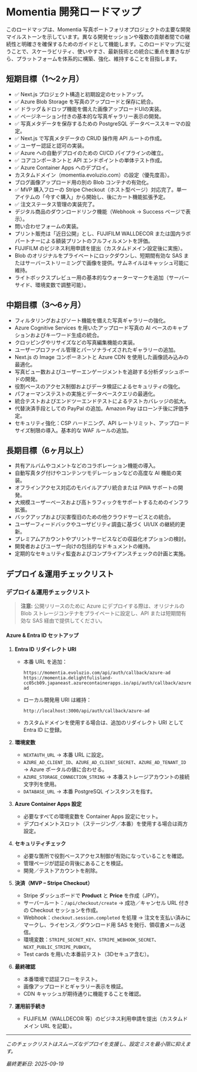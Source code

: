 # Momentia 開発ロードマップ

このロードマップは、Momentia 写真ポートフォリオプロジェクトの主要な開発マイルストーンを示しています。異なる開発セッションや複数の貢献者間での継続性と明確さを確保するためのガイドとして機能します。このロードマップに従うことで、スケーラビリティ、使いやすさ、最新技術との統合に重点を置きながら、プラットフォームを体系的に構築、強化、維持することを目指します。

## 短期目標（1～2ヶ月）

- ✅ Next.js プロジェクト構造と初期設定のセットアップ。
- ✅ Azure Blob Storage を写真のアップロードと保存に統合。
- ✅ ドラッグ＆ドロップ機能を備えた画像アップロードUIの実装。
- ✅ ページネーション付きの基本的な写真ギャラリー表示の開発。
- ✅ 写真メタデータを保存するための PostgreSQL データベーススキーマの設定。
- ✅ Next.js で写真メタデータの CRUD 操作用 API ルートの作成。
- ✅ ユーザー認証と認可の実装。
- ✅ Azure への自動デプロイのための CI/CD パイプラインの確立。
- ✅ コアコンポーネントと API エンドポイントの単体テスト作成。
- ✅ Azure Container Apps へのデプロイ。
- カスタムドメイン（momentia.evoluzio.com）の設定（優先度高）。
- ブログ画像アップロード用の別の Blob コンテナの有効化。
- ✅ MVP 購入フローの Stripe Checkout（ホスト型ページ）対応完了。単一アイテムの「今すぐ購入」から開始し、後にカート機能拡張予定。
- ✅ 注文ステータス管理の実装完了。
- デジタル商品のダウンロードリンク機能（Webhook → Success ページで表示）。
- 問い合わせフォームの実装。
- プリント販売は「近日公開」とし、FUJIFILM WALLDECOR または国内ラボパートナーによる額装プリントのフルフィルメントを評価。
- FUJIFILM のビジネス利用申請を提出（カスタムドメイン設定後に実施）。
- Blob のオリジナルをプライベートにロックダウンし、短期間有効な SAS またはサーバーストリーミングで画像を提供。サムネイルはキャッシュ可能に維持。
- ライトボックスプレビュー用の基本的なウォーターマークを追加（サーバーサイド、環境変数で調整可能）。

## 中期目標（3～6ヶ月）

- フィルタリングおよびソート機能を備えた写真ギャラリーの強化。
- Azure Cognitive Services を用いたアップロード写真の AI ベースのキャプションおよびキーワード生成の統合。
- クロッピングやリサイズなどの写真編集機能の実装。
- ユーザープロファイル管理とパーソナライズされたギャラリーの追加。
- Next.js の Image コンポーネントと Azure CDN を使用した画像読み込みの最適化。
- 写真ビュー数およびユーザーエンゲージメントを追跡する分析ダッシュボードの開発。
- 役割ベースのアクセス制御およびデータ検証によるセキュリティの強化。
- パフォーマンステストの実施とデータベースクエリの最適化。
- 統合テストおよびエンドツーエンドテストによるテストカバレッジの拡大。
- 代替決済手段としての PayPal の追加。Amazon Pay はローンチ後に評価予定。
- セキュリティ強化：CSP ハードニング、API レートリミット、アップロードサイズ制限の導入。基本的な WAF ルールの追加。

## 長期目標（6ヶ月以上）

- 共有アルバムやコメントなどのコラボレーション機能の導入。
- 自動写真タグ付けやコンテンツモデレーションなどの高度な AI 機能の実装。
- オフラインアクセス対応のモバイルアプリ統合または PWA サポートの開発。
- 大規模ユーザーベースおよび高トラフィックをサポートするためのインフラ拡張。
- バックアップおよび災害復旧のための他クラウドサービスとの統合。
- ユーザーフィードバックやユーザビリティ調査に基づく UI/UX の継続的更新。
- プレミアムアカウントやプリントサービスなどの収益化オプションの検討。
- 開発者およびユーザー向けの包括的なドキュメントの維持。
- 定期的なセキュリティ監査およびコンプライアンスチェックの計画と実施。

## デプロイ＆運用チェックリスト

### デプロイ＆運用チェックリスト

> **注意:** 公開リリースのために Azure にデプロイする際は、オリジナルの Blob ストレージコンテナをプライベートに設定し、API または短期間有効な SAS 経由で提供してください。

#### Azure & Entra ID セットアップ
1. **Entra ID リダイレクト URI**
   - 本番 URL を追加：
     ```
     https://momentia.evoluzio.com/api/auth/callback/azure-ad
     https://momentia.delightfulisland-cc05cb09.japaneast.azurecontainerapps.io/api/auth/callback/azure-ad
     ```
   - ローカル開発用 URI は維持：
     ```
     http://localhost:3000/api/auth/callback/azure-ad
     ```
   - カスタムドメインを使用する場合は、追加のリダイレクト URI として Entra ID に登録。

2. **環境変数**
   - `NEXTAUTH_URL` → 本番 URL に設定。
   - `AZURE_AD_CLIENT_ID`、`AZURE_AD_CLIENT_SECRET`、`AZURE_AD_TENANT_ID` → Azure ポータルの値に合わせる。
   - `AZURE_STORAGE_CONNECTION_STRING` → 本番ストレージアカウントの接続文字列を使用。
   - `DATABASE_URL` → 本番 PostgreSQL インスタンスを指す。

3. **Azure Container Apps 設定**
   - 必要なすべての環境変数を Container Apps 設定にセット。
   - デプロイメントスロット（ステージング／本番）を使用する場合は両方設定。

4. **セキュリティチェック**
   - 必要な箇所で役割ベースアクセス制御が有効になっていることを確認。
   - 管理ページが認証の背後にあることを検証。
   - 開発／テストアカウントを削除。

5. **決済（MVP – Stripe Checkout）**
   - Stripe ダッシュボードで **Product** と **Price** を作成（JPY）。
   - サーバールート：`/api/checkout/create` → 成功／キャンセル URL 付きの Checkout セッションを作成。
   - Webhook：`checkout.session.completed` を処理 → 注文を支払い済みにマークし、ライセンス／ダウンロード用 SAS を発行、領収書メール送信。
   - 環境変数：`STRIPE_SECRET_KEY`、`STRIPE_WEBHOOK_SECRET`、`NEXT_PUBLIC_STRIPE_PUBKEY`。
   - Test cards を用いた本番前テスト（3Dセキュア含む）。

6. **最終確認**
   - 本番環境で認証フローをテスト。
   - 画像アップロードとギャラリー表示を検証。
   - CDN キャッシュが期待通りに機能することを確認。

7. **運用前手続き**
   - FUJIFILM（WALLDECOR 等）のビジネス利用申請を提出（カスタムドメイン URL を記載）。

---

_このチェックリストはスムーズなデプロイを支援し、設定ミスを最小限に抑えます。_

_最終更新日: 2025-09-19_
